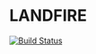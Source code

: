 # LANDFIRE

[![Build Status](https://github.com/joshday/LANDFIRE.jl/actions/workflows/CI.yml/badge.svg?branch=main)](https://github.com/joshday/LANDFIRE.jl/actions/workflows/CI.yml?query=branch%3Amain)

